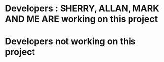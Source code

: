 # Developers : SHERRY, ALLAN, MARK AND ME ARE working on this project

# Developers not working on this project
